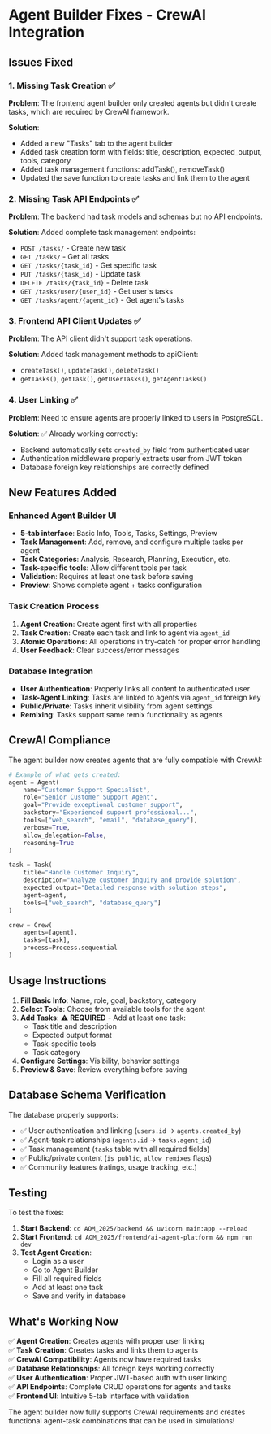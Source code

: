 # Agent Builder Fixes - CrewAI Integration

## Issues Fixed

### 1. Missing Task Creation ✅
**Problem**: The frontend agent builder only created agents but didn't create tasks, which are required by CrewAI framework.

**Solution**: 
- Added a new "Tasks" tab to the agent builder
- Added task creation form with fields: title, description, expected_output, tools, category
- Added task management functions: addTask(), removeTask()
- Updated the save function to create tasks and link them to the agent

### 2. Missing Task API Endpoints ✅
**Problem**: The backend had task models and schemas but no API endpoints.

**Solution**: Added complete task management endpoints:
- `POST /tasks/` - Create new task
- `GET /tasks/` - Get all tasks  
- `GET /tasks/{task_id}` - Get specific task
- `PUT /tasks/{task_id}` - Update task
- `DELETE /tasks/{task_id}` - Delete task
- `GET /tasks/user/{user_id}` - Get user's tasks
- `GET /tasks/agent/{agent_id}` - Get agent's tasks

### 3. Frontend API Client Updates ✅
**Problem**: The API client didn't support task operations.

**Solution**: Added task management methods to apiClient:
- `createTask()`, `updateTask()`, `deleteTask()`
- `getTasks()`, `getTask()`, `getUserTasks()`, `getAgentTasks()`

### 4. User Linking ✅
**Problem**: Need to ensure agents are properly linked to users in PostgreSQL.

**Solution**: ✅ Already working correctly:
- Backend automatically sets `created_by` field from authenticated user
- Authentication middleware properly extracts user from JWT token
- Database foreign key relationships are correctly defined

## New Features Added

### Enhanced Agent Builder UI
- **5-tab interface**: Basic Info, Tools, Tasks, Settings, Preview
- **Task Management**: Add, remove, and configure multiple tasks per agent
- **Task Categories**: Analysis, Research, Planning, Execution, etc.
- **Task-specific tools**: Allow different tools per task
- **Validation**: Requires at least one task before saving
- **Preview**: Shows complete agent + tasks configuration

### Task Creation Process
1. **Agent Creation**: Create agent first with all properties
2. **Task Creation**: Create each task and link to agent via `agent_id`
3. **Atomic Operations**: All operations in try-catch for proper error handling
4. **User Feedback**: Clear success/error messages

### Database Integration
- **User Authentication**: Properly links all content to authenticated user
- **Task-Agent Linking**: Tasks are linked to agents via `agent_id` foreign key
- **Public/Private**: Tasks inherit visibility from agent settings
- **Remixing**: Tasks support same remix functionality as agents

## CrewAI Compliance

The agent builder now creates agents that are fully compatible with CrewAI:

```python
# Example of what gets created:
agent = Agent(
    name="Customer Support Specialist",
    role="Senior Customer Support Agent", 
    goal="Provide exceptional customer support",
    backstory="Experienced support professional...",
    tools=["web_search", "email", "database_query"],
    verbose=True,
    allow_delegation=False,
    reasoning=True
)

task = Task(
    title="Handle Customer Inquiry",
    description="Analyze customer inquiry and provide solution",
    expected_output="Detailed response with solution steps",
    agent=agent,
    tools=["web_search", "database_query"]
)

crew = Crew(
    agents=[agent],
    tasks=[task],
    process=Process.sequential
)
```

## Usage Instructions

1. **Fill Basic Info**: Name, role, goal, backstory, category
2. **Select Tools**: Choose from available tools for the agent
3. **Add Tasks**: ⚠️ **REQUIRED** - Add at least one task:
   - Task title and description
   - Expected output format
   - Task-specific tools
   - Task category
4. **Configure Settings**: Visibility, behavior settings
5. **Preview & Save**: Review everything before saving

## Database Schema Verification

The database properly supports:
- ✅ User authentication and linking (`users.id` → `agents.created_by`)
- ✅ Agent-task relationships (`agents.id` → `tasks.agent_id`) 
- ✅ Task management (`tasks` table with all required fields)
- ✅ Public/private content (`is_public`, `allow_remixes` flags)
- ✅ Community features (ratings, usage tracking, etc.)

## Testing

To test the fixes:

1. **Start Backend**: `cd AOM_2025/backend && uvicorn main:app --reload`
2. **Start Frontend**: `cd AOM_2025/frontend/ai-agent-platform && npm run dev`
3. **Test Agent Creation**:
   - Login as a user
   - Go to Agent Builder
   - Fill all required fields
   - Add at least one task
   - Save and verify in database

## What's Working Now

✅ **Agent Creation**: Creates agents with proper user linking  
✅ **Task Creation**: Creates tasks and links them to agents  
✅ **CrewAI Compatibility**: Agents now have required tasks  
✅ **Database Relationships**: All foreign keys working correctly  
✅ **User Authentication**: Proper JWT-based auth with user linking  
✅ **API Endpoints**: Complete CRUD operations for agents and tasks  
✅ **Frontend UI**: Intuitive 5-tab interface with validation  

The agent builder now fully supports CrewAI requirements and creates functional agent-task combinations that can be used in simulations! 